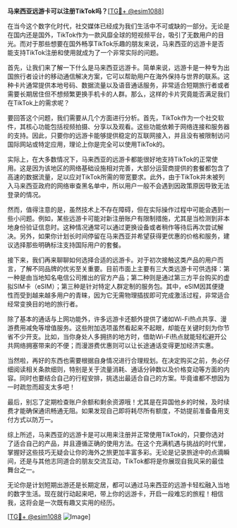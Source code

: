 **马来西亚远游卡可以注册TikTok吗？**[[TG💪+ @esim1088](https://t.me/s/esim1088)]

在当今这个数字化时代，社交媒体已经成为我们生活中不可或缺的一部分。无论是在国内还是国外，TikTok作为一款风靡全球的短视频平台，吸引了无数用户的目光。而对于那些想要在国外畅享TikTok乐趣的朋友来说，马来西亚的远游卡是否能支持TikTok注册和使用就成为了一个非常实际的问题。

首先，让我们来了解一下什么是马来西亚远游卡。简单来说，远游卡是一种专为出国旅行者设计的移动通信解决方案，它可以帮助用户在海外保持与世界的联系。这种卡片通常提供本地号码、数据流量以及语音通话服务，非常适合短期旅行者或者需要长期居住但不想频繁更换手机卡的人群。那么，这样的卡片究竟能否满足我们在TikTok上的需求呢？

要回答这个问题，我们需要从几个方面进行分析。首先，TikTok作为一个社交软件，其核心功能包括视频拍摄、分享以及观看。这些功能依赖于网络连接和服务器的支持。因此，只要你的远游卡能够提供稳定的互联网接入，并且没有被限制访问国际网站或特定应用，理论上你是完全可以使用TikTok的。

实际上，在大多数情况下，马来西亚的远游卡都能很好地支持TikTok的正常使用。这是因为该地区的网络基础设施相对完善，大部分运营商提供的套餐都包含了高速的数据流量，足以应对TikTok所需的带宽要求。此外，由于TikTok并未被列入马来西亚政府的网络审查黑名单中，所以用户一般不会遇到因政策原因导致无法登录的情况。

然而，值得注意的是，虽然技术上不存在障碍，但在实际操作过程中可能会遇到一些小问题。例如，某些远游卡可能对新注册账户有限制措施，尤其是当检测到非本地身份验证信息时。这种情况通常可以通过更换设备或者稍作等待后再次尝试解决。另外，如果你计划长时间停留在马来西亚并希望获得更优惠的价格和服务，建议选择那些明确标注支持国际用户的套餐。

接下来，我们再来聊聊如何选择合适的远游卡。对于初次接触这类产品的用户而言，了解不同品牌的优劣至关重要。目前市面上主要有三大类远游卡可供选择：第一种是由当地知名电信公司推出的官方产品；第二种则是通过第三方平台购买的虚拟SIM卡（eSIM）；第三种是针对特定人群定制的服务包。其中，eSIM因其便捷性而受到越来越多用户的青睐，因为它无需物理插拔即可完成激活过程，非常适合经常变换目的地的旅行者。

除了基本的通话与上网功能外，许多远游卡还额外提供了诸如Wi-Fi热点共享、漫游费用减免等增值服务。这些附加选项虽然看起来不起眼，却能在关键时刻为你节省不少开支。比如，当你身处人多拥挤的地方时，借助Wi-Fi热点就能轻松避开公共网络拥塞带来的不便；而漫游费优惠则可以让长途通话变得更加经济实惠。

当然啦，再好的东西也需要根据自身情况进行合理规划。在决定购买之前，务必仔细阅读相关条款细则，特别是关于流量消耗、通话分钟数以及价格变动等方面的内容。同时也要结合自己的行程安排，挑选出最适合自己的方案。毕竟谁都不想因为一时疏忽而超支太多吧！

最后，别忘了定期检查账户余额和剩余资源哦！尤其是在异国他乡的时候，及时续费才能确保通讯畅通无阻。如果发现自己即将耗尽所有额度，不妨提前准备备用支付方式以防万一。

综上所述，马来西亚的远游卡是可以用来注册并正常使用TikTok的，只要你选对了适合自己的产品，并且遵循正确的使用方法。在这个充满机遇与挑战的时代里，掌握好这些技巧无疑会让你的海外之旅更加丰富多彩。无论是记录旅途中的点滴瞬间，还是与其他志同道合的朋友交流互动，TikTok都将是你展现自我风采的最佳舞台之一。

无论你是计划短期出游还是长期定居，都可以通过马来西亚的远游卡轻松融入当地的数字生活。现在就行动起来吧，带上你的远游卡，开启一段难忘的旅程！相信我，这将会是一次既有趣又实用的经历。

[[TG💪+ @esim1088](https://t.me/s/esim1088) ![Image](https://i.postimg.cc/4NQfJmqS/Snipaste-2025-05-13-00-14-12.png)]